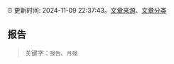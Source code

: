 :alarm_clock: 更新时间: 2024-11-09 22:37:43。[文章来源](/README.md)、[文章分类](/TAGS.md)

## 报告


> 关键字：`报告`、`月报`



